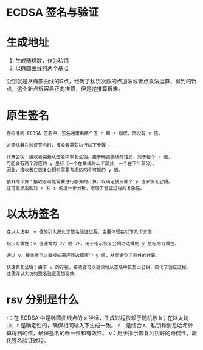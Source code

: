# ECDSA 签名与验证

# 生成地址
1. 生成随机数，作为私钥
2. 以椭圆曲线的两个基点

公钥就是从椭圆曲线的G点，经历了私钥次数的点加法或者点乘法运算，得到的新点，这个新点很容易正向推算，但是逆推算很难。


# 原生签名
```
在标准的 ECDSA 签名中，签名通常由两个值 r 和 s 组成，而没有 v 值。

这意味着在验证签名时，接收者需要执行以下步骤：

计算公钥：接收者需要从签名中恢复公钥。由于椭圆曲线的性质，对于每个 r 值，
可能会有两个对应的 y 坐标（一个在曲线的上半部分，一个在下半部分）。
因此，接收者在恢复公钥时需要考虑这两个可能的 y 值。

额外的计算：接收者可能需要进行额外的计算，以确定使用哪个 y 值来恢复公钥。
这可能涉及到对 r 和 s 的进一步分析，增加了验证过程的复杂性。
```

# 以太坊签名
```
在以太坊中，v 值的引入简化了签名验证过程，主要体现在以下几个方面：

指示奇偶性：v 值通常为 27 或 28，用于指示恢复公钥时选择的 y 坐标的奇偶性。

通过 v，接收者可以直接知道应该选择哪个 y 值，从而避免了额外的计算。

快速恢复公钥：由于 v 的存在，接收者可以更快地从签名中恢复出公钥，简化了验证过程。
这使得以太坊的签名验证更加高效。
```

# rsv 分别是什么
r：在 ECDSA 中是椭圆曲线点的 x 坐标，生成过程依赖于随机数 k；在以太坊中，r 是确定性的，确保相同输入下生成一致。
s：是结合 r、私钥和消息哈希计算得到的值，确保签名的唯一性和有效性。
v：用于指示恢复公钥时的奇偶性，简化签名验证过程。

